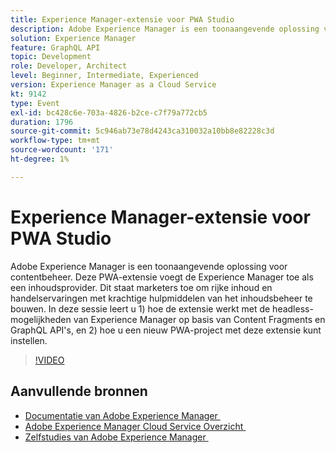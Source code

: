 ```yaml
---
title: Experience Manager-extensie voor PWA Studio
description: Adobe Experience Manager is een toonaangevende oplossing voor contentbeheer. Deze PWA-extensie voegt de Experience Manager toe als een inhoudsprovider. Dit staat marketers toe om rijke inhoud en handelservaringen met krachtige hulpmiddelen van het inhoudsbeheer te bouwen. In deze sessie leert u 1) hoe de extensie werkt met de headless-mogelijkheden van Experience Manager op basis van Content Fragments en GraphQL API's, en 2) hoe u een nieuw PWA-project met deze extensie kunt instellen.
solution: Experience Manager
feature: GraphQL API
topic: Development
role: Developer, Architect
level: Beginner, Intermediate, Experienced
version: Experience Manager as a Cloud Service
kt: 9142
type: Event
exl-id: bc428c6e-703a-4826-b2ce-c7f79a772cb5
duration: 1796
source-git-commit: 5c946ab73e78d4243ca310032a10bb8e82228c3d
workflow-type: tm+mt
source-wordcount: '171'
ht-degree: 1%

---
```


# Experience Manager-extensie voor PWA Studio

Adobe Experience Manager is een toonaangevende oplossing voor contentbeheer. Deze PWA-extensie voegt de Experience Manager toe als een inhoudsprovider. Dit staat marketers toe om rijke inhoud en handelservaringen met krachtige hulpmiddelen van het inhoudsbeheer te bouwen. In deze sessie leert u 1) hoe de extensie werkt met de headless-mogelijkheden van Experience Manager op basis van Content Fragments en GraphQL API&#39;s, en 2) hoe u een nieuw PWA-project met deze extensie kunt instellen.

>[!VIDEO](https://video.tv.adobe.com/v/337581/?quality=12&learn=on&hidetitle=true)

## Aanvullende bronnen

- [&#x200B; Documentatie van Adobe Experience Manager &#x200B;](https://experienceleague.adobe.com/docs/experience-manager-cloud-service.html?lang=nl-NL)
- [&#x200B; Adobe Experience Manager Cloud Service Overzicht &#x200B;](https://experienceleague.adobe.com/docs/experience-manager-cloud-service/overview/home.html?lang=nl-NL)
- [&#x200B; Zelfstudies van Adobe Experience Manager &#x200B;](https://experienceleague.adobe.com/docs/experience-manager-tutorials.html?lang=nl-NL)

